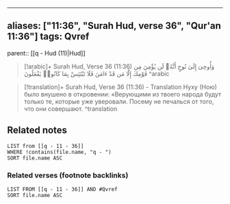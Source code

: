 
---
aliases: ["11:36", "Surah Hud, verse 36", "Qur'an 11:36"]
tags: Qvref
---

parent:: [[q - Hud (11)|Hud]]

> [!arabic]+ Surah Hud, Verse 36 (11:36)
> <span class="quran-arabic">وَأُوحِىَ إِلَىٰ نُوحٍ أَنَّهُۥ لَن يُؤْمِنَ مِن قَوْمِكَ إِلَّا مَن قَدْ ءَامَنَ فَلَا تَبْتَئِسْ بِمَا كَانُوا۟ يَفْعَلُونَ</span>
^arabic

> [!translation]+ Surah Hud, Verse 36 (11:36) - Translation
> Нуху (Ною) было внушено в откровении: «Верующими из твоего народа будут только те, которые уже уверовали. Посему не печалься от того, что они совершают.
^translation



## Related notes
```dataview
LIST from [[q - 11 - 36]]
WHERE !contains(file.name, "q - ")
SORT file.name ASC
```

### Related verses (footnote backlinks)
```dataview
LIST FROM [[q - 11 - 36]] AND #Qvref
SORT file.name ASC
```


